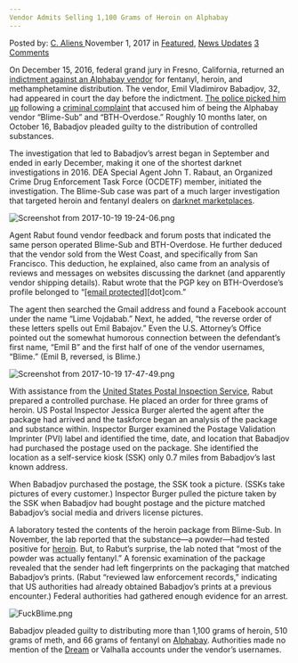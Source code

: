 ```yaml
---
Vendor Admits Selling 1,100 Grams of Heroin on Alphabay
---
```

<article class="post-listing post-23346 post type-post status-publish format-standard has-post-thumbnail hentry  tag-6071 tag-admits tag-alphabay tag-grams tag-heroin tag-selling tag-vendor">
    <div class="post-inner">
        <span>Posted by: <a href="https://www.deepdotweb.com/author/caliens/" title="">C. Aliens </a></span>
    <span>November 1, 2017</span>
    <span>in <a href="https://www.deepdotweb.com/category/deepdot-news/" rel="category tag">Featured</a>, <a href="https://www.deepdotweb.com/category/news-updates/" rel="category tag">News Updates</a></span>
    <span><a href="https://www.deepdotweb.com/2017/11/01/vendor-admits-selling-1100-grams-heroin-alphabay/#comments">3 Comments</a></span>
    </p>
    <div class="clear"></div>
    <div class="entry">
    <p>On December 15, 2016, federal grand jury in Fresno, California, returned an <a href="https://www.justice.gov/usao-edca/press-release/file/918816/download">indictment against an Alphabay vendor</a> for fentanyl, heroin, and methamphetamine distribution. The vendor, Emil Vladimirov Babadjov, 32, had appeared in court the day before the indictment. <a href="https://www.deepdotweb.com/2016/12/26/vendor-blimesub-k-bth-overdose-busted/">The police picked him up</a> following a <a href="https://www.justice.gov/usao-edca/press-release/file/918811/download">criminal complaint</a> that accused him of being the Alphabay vendor “Blime-Sub” and “BTH-Overdose.” Roughly 10 months later, on October 16, Babadjov pleaded guilty to the distribution of controlled substances.</p>
    <p>The investigation that led to Babadjov’s arrest began in September and ended in early December, making it one of the shortest darknet investigations in 2016. DEA Special Agent John T. Rabaut, an Organized Crime Drug Enforcement Task Force (OCDETF) member, initiated the investigation. The Blime-Sub case was part of a much larger investigation that targeted heroin and fentanyl dealers on <a href="https://www.deepdotweb.com/dark-net-market-comparison-chart/">darknet marketplaces</a>.</p>
    <p><img class="wp-image-23352" src="https://www.deepdotweb.com/wp-content/uploads/2017/11/screenshot-from-2017-10-19-19-24-06-png.png" alt="Screenshot from 2017-10-19 19-24-06.png" srcset="https://www.deepdotweb.com/wp-content/uploads/2017/11/screenshot-from-2017-10-19-19-24-06-png.png 780w, https://www.deepdotweb.com/wp-content/uploads/2017/11/screenshot-from-2017-10-19-19-24-06-png-300x175.png 300w" sizes="(max-width: 780px) 100vw, 780px" /></p>
    <p>Agent Rabut found vendor feedback and forum posts that indicated the same person operated Blime-Sub and BTH-Overdose. He further deduced that the vendor sold from the West Coast, and specifically from San Francisco. This deduction, he explained, also came from an analysis of reviews and messages on websites discussing the darknet (and apparently vendor shipping details). Rabut wrote that the PGP key on BTH-Overdose’s profile belonged to “<a href="/cdn-cgi/l/email-protection" class="__cf_email__" data-cfemail="5f3d3e3d3e3b3530291f38323e3633">[email&#160;protected]</a>[dot]com.”</p>
    <p>The agent then searched the Gmail address and found a Facebook account under the name “Lime Vojdabab.” Next, he added, “the reverse order of these letters spells out Emil Babajov.” Even the U.S. Attorney’s Office pointed out the somewhat humorous connection between the defendant’s first name, “Emil B” and the first half of one of the vendor usernames, “Blime.” (Emil B, reversed, is Blime.)</p>
    <p><img class="wp-image-23353 aligncenter" src="https://www.deepdotweb.com/wp-content/uploads/2017/11/screenshot-from-2017-10-19-17-47-49-png.png" alt="Screenshot from 2017-10-19 17-47-49.png" srcset="https://www.deepdotweb.com/wp-content/uploads/2017/11/screenshot-from-2017-10-19-17-47-49-png.png 792w, https://www.deepdotweb.com/wp-content/uploads/2017/11/screenshot-from-2017-10-19-17-47-49-png-300x193.png 300w" sizes="(max-width: 792px) 100vw, 792px" /></p>
    <p>With assistance from the <a href="http://deepdotweb.com/tag/usps">United States Postal Inspection Service</a>, Rabut prepared a controlled purchase. He placed an order for three grams of heroin. US Postal Inspector Jessica Burger alerted the agent after the package had arrived and the taskforce began an analysis of the package and substance within. Inspector Burger examined the Postage Validation Imprinter (PVI) label and identified the time, date, and location that Babadjov had purchased the postage used on the package. She identified the location as a self-service kiosk (SSK) only 0.7 miles from Babadjov’s last known address.</p>
    <p>When Babadjov purchased the postage, the SSK took a picture. (SSKs take pictures of every customer.) Inspector Burger pulled the picture taken by the SSK when Babadjov had bought postage and the picture matched Babadjov’s social media and drivers license pictures.</p>
    <p>A laboratory tested the contents of the heroin package from Blime-Sub. In November, the lab reported that the substance—a powder—had tested positive for <a href="http://deepdotweb.com/tag/heroin">heroin</a>. But, to Rabut’s surprise, the lab noted that “most of the powder was actually fentanyl.” A forensic examination of the package revealed that the sender had left fingerprints on the packaging that matched Babadjov’s prints. (Rabut “reviewed law enforcement records,” indicating that US authorities had already obtained Babadjov’s prints at a previous encounter.) Federal authorities had gathered enough evidence for an arrest.</p>
    <p><img class="wp-image-23354 aligncenter" src="https://www.deepdotweb.com/wp-content/uploads/2017/11/fuckblime-png.png" alt="FuckBlime.png" srcset="https://www.deepdotweb.com/wp-content/uploads/2017/11/fuckblime-png.png 600w, https://www.deepdotweb.com/wp-content/uploads/2017/11/fuckblime-png-300x210.png 300w" sizes="(max-width: 600px) 100vw, 600px" /></p>
    <p>Babadjov pleaded guilty to distributing more than 1,100 grams of heroin, 510 grams of meth, and 66 grams of fentanyl on <a href="https://www.deepdotweb.com/2013/10/28/updated-llist-of-hidden-marketplaces-tor-i2p/">Alphabay</a>. Authorities made no mention of the <a href="http://www.deepdotweb.com/marketplace-directory/listing/dream-market/">Dream</a> or Valhalla accounts under the vendor’s usernames.</p>
    </div>
    <span style="display:none"><a href="https://www.deepdotweb.com/tag/1100/" rel="tag">1100</a> <a href="https://www.deepdotweb.com/tag/admits/" rel="tag">admits</a> <a href="https://www.deepdotweb.com/tag/alphabay/" rel="tag">alphabay</a> <a href="https://www.deepdotweb.com/tag/grams/" rel="tag">grams</a> <a href="https://www.deepdotweb.com/tag/heroin/" rel="tag">heroin</a> <a href="https://www.deepdotweb.com/tag/selling/" rel="tag">selling</a> <a href="https://www.deepdotweb.com/tag/vendor/" rel="tag">vendor</a></span> <span style="display:none" class="updated">2017-11-01</span>
    <div style="display:none" class="vcard author" itemprop="author" itemscope itemtype="http://schema.org/Person"><strong class="fn" itemprop="name"><a href="https://www.deepdotweb.com/author/caliens/" title="Posts by C. Aliens" rel="author">C. Aliens</a></strong></div>
    </div>
</article>

